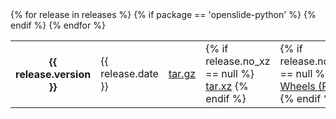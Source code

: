 <div class="releases indent">
  <table>
    {% for release in releases %}
      <tr class="{% cycle package: 'odd', 'even' %}">
        <th>{{ release.version }}</th>
        <td>{{ release.date }}</td>
        <td><a href="https://github.com/openslide/{{ package }}/releases/download/v{{ release.version }}/{{ package }}-{{ release.version }}.tar.gz">tar.gz</a></td>
        <td>
          {% if release.no_xz == null %}
            <a href="https://github.com/openslide/{{ package }}/releases/download/v{{ release.version }}/{{ package }}-{{ release.version }}.tar.xz">tar.xz</a>
          {% endif %}
        </td>
        {% if package == 'openslide-python' %}
          <td>
            {% if release.no_whl == null %}
              <a href="https://pypi.python.org/pypi/{{ package }}/{{ release.version }}#downloads">Wheels (PyPI)</a>
            {% endif %}
          </td>
        {% endif %}
      </tr>
    {% endfor %}
  </table>
</div>

